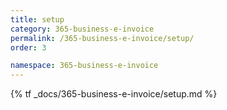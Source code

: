 ```yaml
---
title: setup
category: 365-business-e-invoice
permalink: /365-business-e-invoice/setup/
order: 3

namespace: 365-business-e-invoice
---
```


{% tf _docs/365-business-e-invoice/setup.md %}